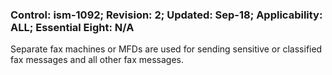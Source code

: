 ### Control: ism-1092; Revision: 2; Updated: Sep-18; Applicability: ALL; Essential Eight: N/A
<p>Separate fax machines or MFDs are used for sending sensitive or classified fax messages and all other fax messages.</p>